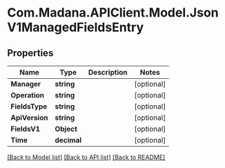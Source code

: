 
# Com.Madana.APIClient.Model.JsonV1ManagedFieldsEntry

## Properties

Name | Type | Description | Notes
------------ | ------------- | ------------- | -------------
**Manager** | **string** |  | [optional] 
**Operation** | **string** |  | [optional] 
**FieldsType** | **string** |  | [optional] 
**ApiVersion** | **string** |  | [optional] 
**FieldsV1** | **Object** |  | [optional] 
**Time** | **decimal** |  | [optional] 

[[Back to Model list]](../README.md#documentation-for-models)
[[Back to API list]](../README.md#documentation-for-api-endpoints)
[[Back to README]](../README.md)


